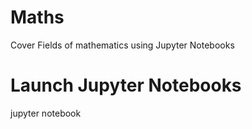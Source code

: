 # Maths
Cover Fields of mathematics using Jupyter Notebooks

# Launch Jupyter Notebooks

jupyter notebook
